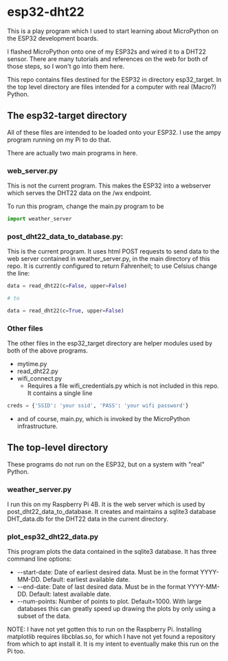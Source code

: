 # esp32-dht22
This is a play program which I used to start learning about MicroPython on the
ESP32 development boards.

I flashed MicroPython onto one of my ESP32s and wired it to a DHT22 sensor. 
There are many tutorials and references on the web for both of those steps, 
so I won't go into them here.

This repo contains files destined for the ESP32 in directory esp32_target.
In the top level directory are files intended for
a computer with real (Macro?) Python.

## The esp32-target directory
All of these files are intended to be loaded onto your ESP32.  I use the ampy 
program running on my Pi to do that.

There are actually two main programs in here.
### web_server.py
This is not the current program.  This makes the ESP32 into a webserver which
serves the DHT22 data on the /wx endpoint. 

To run this program, change the main.py program to be
```python
import weather_server
```
  
### post_dht22_data_to_database.py:
This is the current program. It uses html POST requests to send data to the 
web server contained in weather_server.py, in the main directory of this 
repo.  It is currently configured to return Fahrenheit; to use Celsius
change the line:
```python
data = read_dht22(c=False, upper=False)

# to

data = read_dht22(c=True, upper=False)
```

### Other files
The other files in the esp32_target directory are helper modules used by
both of the above programs.
* mytime.py
* read_dht22.py
* wifi_connect.py
  * Requires a file wifi_credentials.py which is not included in this repo.
  It contains a single line
```python
creds = {'SSID': 'your ssid', 'PASS': 'your wifi password'}
```
* and of course, main.py, which is invoked by the MicroPython infrastructure.

## The top-level directory
These programs do not run on the ESP32, but on a system with "real" Python.

### weather_server.py
I run this on my Raspberry Pi 4B. It is the web server which is used by
post_dht22_data_to_database.  It creates and maintains a sqlite3 database
DHT_data.db for the DHT22 data in the current directory.

### plot_esp32_dht22_data.py
This program plots the data contained in the sqlite3 database.
It has three command line options:
* --start-date: Date of earliest desired data. Must be in the format 
YYYY-MM-DD. Default: earliest available date.
* --end-date: Date of last desired data. Must be in the format YYYY-MM-DD.
Default: latest available date.
* --num-points: Number of points to plot. Default=1000. With large databases
this can greatly speed up drawing the plots by only using a subset of the 
data.

NOTE: I have not yet gotten this to run on the Raspberry Pi. Installing 
matplotlib requires libcblas.so, for which I have not yet found a repository
from which to apt install it.  It is my intent to eventually make this run on 
the Pi too.